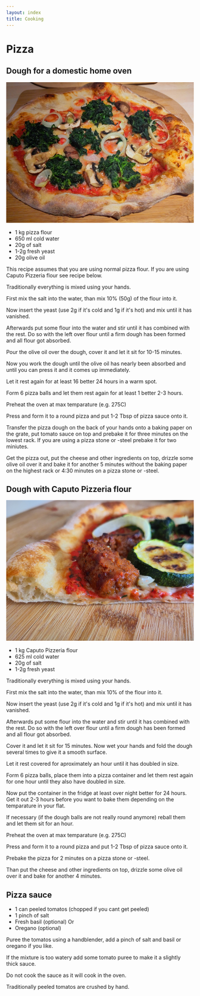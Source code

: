 ```yaml
---
layout: index
title: Cooking
---
```


# Pizza

## Dough for a domestic home oven

[![Pizza with normal pizza flour](pizza_small.jpg)](pizza.jpg)

* 1 kg pizza flour
* 650 ml cold water
* 20g of salt
* 1-2g fresh yeast
* 20g olive oil

This recipe assumes that you are using normal pizza flour. If you are using Caputo Pizzeria flour see recipe below.

Traditionally everything is mixed using your hands.

First mix the salt into the water, than mix 10% (50g) of the flour into it.

Now insert the yeast (use 2g if it's cold and 1g if it's hot) and mix until it has vanished.

Afterwards put some flour into the water and stir until it has combined with the rest. Do so with the left over flour until a firm dough has been formed and all flour got absorbed.

Pour the olive oil over the dough, cover it and let it sit for 10-15 minutes.

Now you work the dough until the olive oil has nearly been absorbed and until you can press it and it comes up immediately.

Let it rest again for at least 16 better 24 hours in a warm spot.

Form 6 pizza balls and let them rest again for at least 1 better 2-3 hours.

Preheat the oven at max temparature (e.g. 275C)

Press and form it to a round pizza and put 1-2 Tbsp of pizza sauce onto it.

Transfer the pizza dough on the back of your hands onto a baking paper on the grate, put tomato sauce on top and prebake it for three minutes on the lowest rack. If you are using a pizza stone or -steel prebake it for two miniutes.

Get the pizza out, put the cheese and other ingredients on top, drizzle some olive oil over it and bake it for another 5 minutes without the baking paper on the highest rack or 4:30 minutes on a pizza stone or -steel.


## Dough with Caputo Pizzeria flour

[![Pizza with Caputo Pizzeria flour](pizza-caputo_small.jpg)](pizza-caputo.jpg)

* 1 kg Caputo Pizzeria flour
* 625 ml cold water
* 20g of salt
* 1-2g fresh yeast

Traditionally everything is mixed using your hands.

First mix the salt into the water, than mix 10% of the flour into it.

Now insert the yeast (use 2g if it's cold and 1g if it's hot) and mix until it has vanished.

Afterwards put some flour into the water and stir until it has combined with the rest. Do so with the left over flour until a firm dough has been formed and all flour got absorbed.

Cover it and let it sit for 15 minutes. Now wet your hands and fold the dough several times to give it a smooth surface.

Let it rest covered for aproximately an hour until it has doubled in size. 

Form 6 pizza balls, place them into a pizza container and let them rest again for one hour until they also have doubled in size. 

Now put the container in the fridge at least over night better for 24 hours. Get it out 2-3 hours before you want to bake them depending on the temparature in your flat.

If necessary (if the dough balls are not really round anymore) reball them and let them sit for an hour.

Preheat the oven at max temparature (e.g. 275C)

Press and form it to a round pizza and put 1-2 Tbsp of pizza sauce onto it.

Prebake the pizza for 2 minutes on a pizza stone or -steel. 

Than put the cheese and other ingredients on top, drizzle some olive oil over it and bake for another 4 minutes.


## Pizza sauce

* 1 can peeled tomatos (chopped if you cant get peeled)
* 1 pinch of salt
* Fresh basil (optional)
  Or
* Oregano (optional)

Puree the tomatos using a handblender, add a pinch of salt and basil or oregano if you like. 

If the mixture is too watery add some tomato puree to make it a slightly thick sauce.

Do not cook the sauce as it will cook in the oven.

Traditionally peeled tomatos are crushed by hand.
